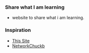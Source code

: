 ### Share what I am learning
- website to share what i am learning.

### Inspiration
- [This Site](https://njrusmc.net/)
- [NetworkChuckb](https://youtu.be/EXfFBEuCAr0si=nYBgFhIcWMtedNxN)